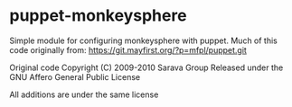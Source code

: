 puppet-monkeysphere
===================

Simple module for configuring monkeysphere with puppet.  Much of this
code originally from: https://git.mayfirst.org/?p=mfpl/puppet.git

Original code Copyright (C) 2009-2010 Sarava Group
Released under the GNU Affero General Public License

All additions are under the same license

